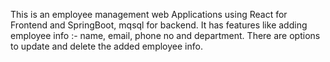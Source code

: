 This is an employee management web Applications using React for Frontend and SpringBoot, mqsql for backend.
It has features like adding employee info :- name, email, phone no and department.
There are options to update and delete the added employee info.
